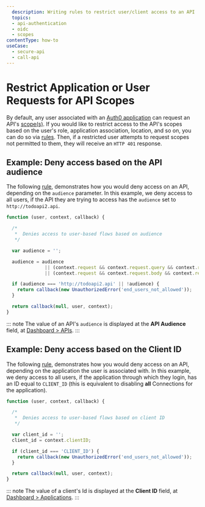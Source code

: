```yaml
---
  description: Writing rules to restrict user/client access to an API
  topics:
  - api-authentication
  - oidc
  - scopes
contentType: how-to
useCase:
  - secure-api
  - call-api
---
```


# Restrict Application or User Requests for API Scopes

By default, any user associated with an [Auth0 application](/applications) can request an API's [scope(s)](/scopes#api-scopes). If you would like to restrict access to the API's scopes based on the user's role, application association, location, and so on, you can do so via [rules](/rules). Then, if a restricted user attempts to request scopes not permitted to them, they will receive an `HTTP 401` response.

## Example: Deny access based on the API audience

The following [rule](/rules), demonstrates how you would deny access on an API, depending on the `audience` parameter. In this example, we deny access to all users, if the API they are trying to access has the `audience` set to `http://todoapi2.api`.

```js
function (user, context, callback) {

  /*
   *  Denies access to user-based flows based on audience
   */

  var audience = '';

  audience = audience
              || (context.request && context.request.query && context.request.query.audience)
              || (context.request && context.request.body && context.request.body.audience);

  if (audience === 'http://todoapi2.api' || !audience) {
    return callback(new UnauthorizedError('end_users_not_allowed'));
  }

  return callback(null, user, context);
}
```

::: note
The value of an API's `audience` is displayed at the **API Audience** field, at [Dashboard > APIs](${manage_url}/#/apis).
:::

## Example: Deny access based on the Client ID

The following [rule](/rules), demonstrates how you would deny access on an API, depending on the application the user is associated with. In this example, we deny access to all users, if the application through which they login, has an ID equal to `CLIENT_ID` (this is equivalent to disabling **all** Connections for the application).

```js
function (user, context, callback) {

  /*
   *  Denies access to user-based flows based on client ID
   */

  var client_id = '';
  client_id = context.clientID;

  if (client_id === 'CLIENT_ID') {
    return callback(new UnauthorizedError('end_users_not_allowed'));
  }

  return callback(null, user, context);
}
```

::: note
The value of a client's Id is displayed at the **Client ID** field, at [Dashboard > Applications](${manage_url}/#/applications).
:::
